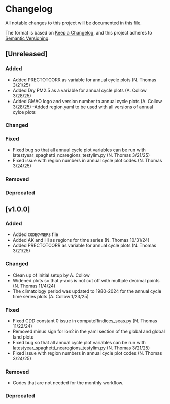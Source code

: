 # Changelog

All notable changes to this project will be documented in this file.

The format is based on [Keep a Changelog](https://keepachangelog.com/en/1.0.0/),
and this project adheres to [Semantic Versioning](https://semver.org/spec/v2.0.0.html).

## [Unreleased]
### Added
- Added PRECTOTCORR as variable for annual cycle plots (N. Thomas 3/21/25)
- Added Dry PM2.5 as a variable for annual cycle plots (A. Collow 3/28/25)
- Added GMAO logo and version number to annual cycle plots (A. Collow 3/28/25)
-Added region.yaml to be used with all versions of annual cylce plots

### Changed


### Fixed
- Fixed bug so that all annual cycle plot variables can be run with latestyear_spaghetti_ncaregions_testylim.py (N. Thomas 3/21/25)
- Fixed issue with region numbers in annual cycle plot codes (N. Thomas 3/24/25)

### Removed


### Deprecated



## [v1.0.0]

### Added

- Added `CODEOWNERS` file
- Added AK and HI as regions for time series (N. Thomas 10/31/24)
- Added PRECTOTCORR as variable for annual cycle plots (N. Thomas 3/21/25)

### Changed

- Clean up of initial setup by A. Collow
- Widened plots so that y-axis is not cut off with multiple decimal points (N. Thomas 11/4/24)
- The climatology period was updated to 1980-2024 for the annual cycle time series plots (A. Collow 1/23/25)

### Fixed

- Fixed CDD constant 0 issue in computeRindices_seas.py (N. Thomas 11/22/24)
- Removed minus sign for lon2 in the yaml section of the global and global land plots
- Fixed bug so that all annual cycle plot variables can be run with latestyear_spaghetti_ncaregions_testylim.py (N. Thomas 3/21/25)
- Fixed issue with region numbers in annual cycle plot codes (N. Thomas 3/24/25)

### Removed

- Codes that are not needed for the monthly workflow.

### Deprecated

